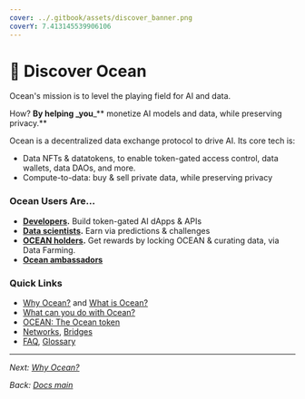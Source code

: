 ```yaml
---
cover: ../.gitbook/assets/discover_banner.png
coverY: 7.413145539906106
---
```


# 🌊 Discover Ocean

Ocean's mission is to level the playing field for AI and data.

How? **By helping \_you**\_\*\* monetize AI models and data, while preserving privacy.\*\*

Ocean is a decentralized data exchange protocol to drive AI. Its core tech is:

* Data NFTs & datatokens, to enable token-gated access control, data wallets, data DAOs, and more.
* Compute-to-data: buy & sell private data, while preserving privacy

### Ocean Users Are...

* [**Developers**](../developers/)**.** Build token-gated AI dApps & APIs
* [**Data scientists**](../data-scientists/)**.** Earn via predictions & challenges
* [**OCEAN holders**](../data-farming/)**.** Get rewards by locking OCEAN & curating data, via Data Farming.
* [**Ocean ambassadors**](https://oceanprotocol.com/explore/community)

### Quick Links

* [Why Ocean?](why-ocean.md) and [What is Ocean?](what-is-ocean.md)
* [What can you do with Ocean?](benefits.md)
* [OCEAN: The Ocean token](ocean-token.md)
* [Networks](networks.md), [Bridges](bridges.md)
* [FAQ](faq.md), [Glossary](glossary.md)

***

_Next:_ [_Why Ocean?_](why-ocean.md)

_Back:_ [_Docs main_](../)
